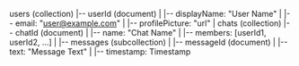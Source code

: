 users (collection)
|-- userId (document)
|   |-- displayName: "User Name"
|   |-- email: "user@example.com"
|   |-- profilePicture: "url"
|
chats (collection)
|-- chatId (document)
|   |-- name: "Chat Name"
|   |-- members: [userId1, userId2, ...]
|   |-- messages (subcollection)
|       |-- messageId (document)
|           |-- text: "Message Text"
|           |-- timestamp: Timestamp
